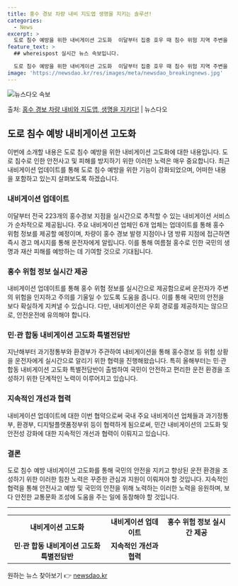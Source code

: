 ```yaml
---
title: 홍수 경보 차량 내비 지도앱 생명을 지키는 솔루션!
categories:
  - News
excerpt: >
  도로 침수 예방을 위한 내비게이션 고도화  이달부터 집중 호우 때 침수 위험 지역 주변을 운행하는 차량은 내…
feature_text: >
  ## whereispost 실시간 뉴스 속보입니다.

  도로 침수 예방을 위한 내비게이션 고도화  이달부터 집중 호우 때 침수 위험 지역 주변을 운행하는 차량은 내…
image: 'https://newsdao.kr/res/images/meta/newsdao_breakingnews.jpg'
---
```


![뉴스다오 속보](https://newsdao.kr/res/images/meta/newsdao_breakingnews.jpg)

<p>출처: <a href="https://newsdao.kr/4551" rel="dofollow">홍수 경보 차량 내비와 지도앱, 생명을 지키다!</a> | 뉴스다오</p>

<h2 data-ke-size="size26">도로 침수 예방 내비게이션 고도화</h2>
<p data-ke-size="size16">이번에 소개할 내용은 도로 침수 예방을 위한 내비게이션 고도화에 대한 내용입니다. 도로 침수로 인한 안전사고 및 피해를 방지하기 위한 이러한 노력은 매우 중요합니다. 최근 내비게이션 업데이트를 통해 도로 침수 예방을 위한 기능이 강화되었으며, 어떠한 내용을 포함하고 있는지 살펴보도록 하겠습니다.</p>

<h3 data-ke-size="size24">내비게이션 업데이트</h3>
<p data-ke-size="size16">이달부터 전국 223개의 홍수경보 지점을 실시간으로 추적할 수 있는 내비게이션 서비스가 순차적으로 제공됩니다. 주요 내비게이션 업체인 6개 업체는 업데이트를 통해 홍수 위험 정보를 제공할 예정이며, 차량이 홍수 경보 발령 지점이나 댐 방류 지점에 접근하면 즉시 경고 메시지를 통해 운전자에게 알립니다. 이를 통해 여름철 홍수로 인한 국민의 생명과 재산 피해를 예방하는 데 기여할 것으로 기대됩니다.</p>

<h3 data-ke-size="size24">홍수 위험 정보 실시간 제공</h3>
<p data-ke-size="size16">내비게이션 업데이트를 통해 홍수 위험 정보를 실시간으로 제공함으로써 운전자가 주변의 위험을 인지하고 주의를 기울일 수 있도록 도움을 줍니다. 이를 통해 국민의 안전을 보다 확실하게 지켜낼 수 있습니다. 다만, 내비게이션은 우회 경로를 제공하지는 않으므로, 안전운전에 유의해야 합니다.</p>

<h3 data-ke-size="size24">민·관 합동 내비게이션 고도화 특별전담반</h3>
<p data-ke-size="size16">지난해부터 과기정통부와 환경부가 주관하여 내비게이션을 통해 홍수경보 등 위험 상황을 운전자에게 실시간으로 알리기 위한 협력을 진행해왔습니다. 특히 올해부터는 민·관 합동 내비게이션 고도화 특별전담반이 출범하여 국민이 안전하고 편리한 운전 환경을 조성하기 위한 단계적인 노력이 이루어지고 있습니다.</p>

<h3 data-ke-size="size24">지속적인 개선과 협력</h3>
<p data-ke-size="size16">내비게이션 업데이트에 대한 이번 협약으로써 국내 주요 내비게이션 업체들과 과기정통부, 환경부, 디지털플랫폼정부위 등이 협력하게 됨으로써, 민간 내비게이션의 고도화 및 안전성 강화에 대한 지속적인 개선과 협력이 이뤄지고 있습니다.</p>

<h3 data-ke-size="size24">결론</h3>
<p data-ke-size="size16">도로 침수 예방 내비게이션 고도화를 통해 국민의 안전을 지키고 향상된 운전 환경을 조성하기 위한 이러한 힘찬 노력은 꾸준한 관심과 지원이 이뤄져야 할 것입니다. 지속적인 협력을 통해 안전사고 예방 및 국민의 안전을 위해 노력하는 이러한 노력을 응원하며, 보다 안전한 교통문화 조성에 도움을 주는 일에 동참해야 할 것입니다.</p>

<hr>

<table>
  <tbody>
    <tr>
      <td style="text-align: center; height: 17px;"><b>내비게이션 고도화</b></td>
      <td style="text-align: center; height: 17px;"><b>내비게이션 업데이트</b></td>
      <td style="text-align: center; height: 17px;"><b>홍수 위험 정보 실시간 제공</b></td>
    </tr>
    <tr>
      <td style="text-align: center; height: 17px;"><b>민·관 합동 내비게이션 고도화 특별전담반</b></td>
      <td style="text-align: center; height: 17px;"><b>지속적인 개선과 협력</b></td>
    </tr>
  </tbody>
</table> 

원하는 뉴스 찾아보기 👉 <a href="https://newsdao.kr" rel="dofollow">newsdao.kr</a>


